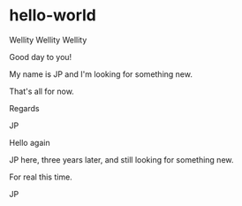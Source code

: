 # hello-world
Wellity Wellity Wellity

Good day to you!

My name is JP and I'm looking for something new.

That's all for now.

Regards

JP

Hello again

JP here, three years later, and still looking for something new.

For real this time.

JP
